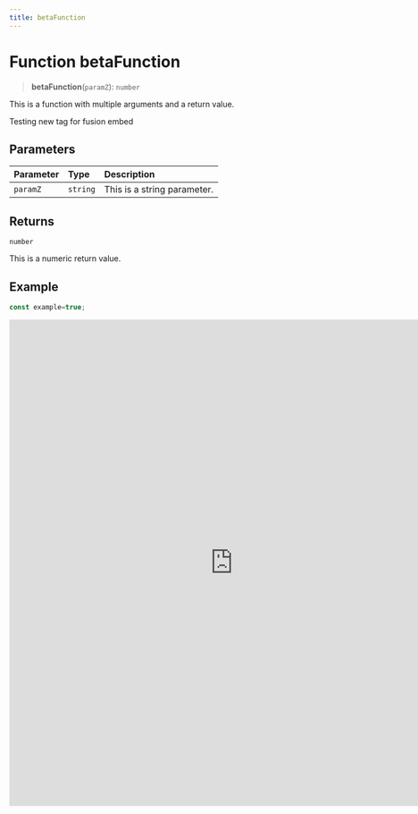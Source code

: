 ```yaml
---
title: betaFunction
---
```


# Function betaFunction <Badge type="fusionEmbed" text="Fusion Assets" /> <Badge type="beta" text="Beta" />

> **betaFunction**(`paramZ`): `number`

This is a function with multiple arguments and a return value.

Testing new tag for fusion embed

## Parameters

| Parameter | Type | Description |
| :------ | :------ | :------ |
| `paramZ` | `string` | This is a string parameter. |

## Returns

`number`

This is a numeric return value.

## Example

```ts
const example=true;
```

<iframe
src='https://csdk-playground.sisense.com/?example=charts%2Farea-chart&mode=docs'
width=800
height=870
style='border:none;'
/>
